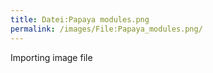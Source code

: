 ```yaml
---
title: Datei:Papaya modules.png
permalink: /images/File:Papaya_modules.png/
---
```


Importing image file